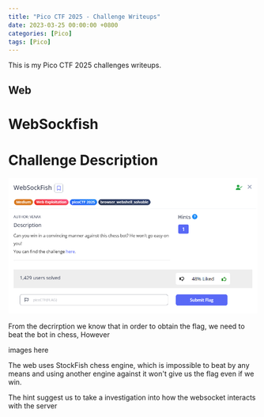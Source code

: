 ```yaml
---
title: "Pico CTF 2025 - Challenge Writeups"
date: 2023-03-25 00:00:00 +0800
categories: [Pico]
tags: [Pico]
---
```


This is my Pico CTF 2025 challenges writeups.

## Web 

# WebSockfish

# Challenge Description
![WebSockfish Capture](https://github.com/ddhuya/ddhuya.github.io/blob/main/CTF/WebSockfish/Capture.PNG?raw=true)

From the decrirption we know that in order to obtain the flag, we need to beat the bot in chess, However

images here

The web uses StockFish chess engine, which is impossible to beat by any means and using another engine against it won't give us the flag even if we win.

The hint suggest us to take a investigation into how the websocket interacts with the server



